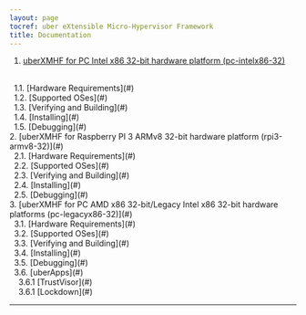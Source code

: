 ```yaml
---
layout: page
tocref: uber eXtensible Micro-Hypervisor Framework
title: Documentation
---
```


1. [uberXMHF for PC Intel x86 32-bit hardware platform (pc-intelx86-32)](#)
<br/>
&nbsp;&nbsp;1.1. [Hardware Requirements](#)
<br/>
&nbsp;&nbsp;1.2. [Supported OSes](#)
<br/>
&nbsp;&nbsp;1.3. [Verifying and Building](#)
<br/>
&nbsp;&nbsp;1.4. [Installing](#)
<br/>
&nbsp;&nbsp;1.5. [Debugging](#)
<br/>
2. [uberXMHF for Raspberry PI 3 ARMv8 32-bit hardware platform (rpi3-armv8-32)](#)
<br/>
&nbsp;&nbsp;2.1. [Hardware Requirements](#)
<br/>
&nbsp;&nbsp;2.2. [Supported OSes](#)
<br/>
&nbsp;&nbsp;2.3. [Verifying and Building](#)
<br/>
&nbsp;&nbsp;2.4. [Installing](#)
<br/>
&nbsp;&nbsp;2.5. [Debugging](#)
<br/>
3. [uberXMHF for PC AMD x86 32-bit/Legacy Intel x86 32-bit hardware platforms (pc-legacyx86-32)](#)
<br/>
&nbsp;&nbsp;3.1. [Hardware Requirements](#)
<br/>
&nbsp;&nbsp;3.2. [Supported OSes](#)
<br/>
&nbsp;&nbsp;3.3. [Verifying and Building](#)
<br/>
&nbsp;&nbsp;3.4. [Installing](#)
<br/>
&nbsp;&nbsp;3.5. [Debugging](#)
<br/>
&nbsp;&nbsp;3.6. [uberApps](#)
<br/>
&nbsp;&nbsp;&nbsp;&nbsp;3.6.1 [TrustVisor](#)
<br/>
&nbsp;&nbsp;&nbsp;&nbsp;3.6.1 [Lockdown](#)
<br/>

<hr>
